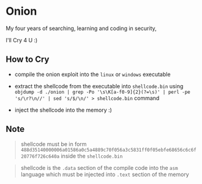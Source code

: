 

# Onion

My four years of searching, learning and coding in security, 

I'll Cry 4 U :)

## How to Cry

* compile the onion exploit into the `linux` or `windows` executable

* extract the shellcode from the executable into `shellcode.bin` using ```objdump -d ./onion | grep -Po '\s\K[a-f0-9]{2}(?=\s)' | perl -pe 's/\r?\n//' | sed 's/$/\n/' > shellcode.bin``` command

* inject the shellcode into the memory :)

## Note 

> shellcode must be in form `488d35140000006a01586a0c5a4889c70f056a3c5831ff0f05ebfe68656c6c6f20776f726c640a` inside the `shellcode.bin`

> shellcode is the `.data` section of the compile code into the `asm` language which must be injected into `.text` section of the memory 
